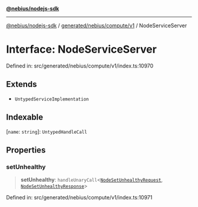 [**@nebius/nodejs-sdk**](../../../../../README.md)

---

[@nebius/nodejs-sdk](../../../../../README.md) / [generated/nebius/compute/v1](../README.md) / NodeServiceServer

# Interface: NodeServiceServer

Defined in: src/generated/nebius/compute/v1/index.ts:10970

## Extends

- `UntypedServiceImplementation`

## Indexable

\[`name`: `string`\]: `UntypedHandleCall`

## Properties

### setUnhealthy

> **setUnhealthy**: `handleUnaryCall`\<[`NodeSetUnhealthyRequest`](NodeSetUnhealthyRequest.md), [`NodeSetUnhealthyResponse`](NodeSetUnhealthyResponse.md)\>

Defined in: src/generated/nebius/compute/v1/index.ts:10971
